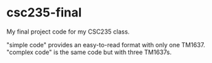 # csc235-final
My final project code for my CSC235 class.


"simple code" provides an easy-to-read format with only one TM1637.
"complex code" is the same code but with three TM1637s.
